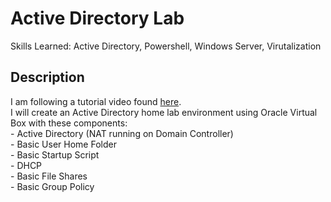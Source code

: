 # Active Directory Lab
Skills Learned: Active Directory, Powershell, Windows Server, Virutalization
<h2>Description</h2>
I am following a tutorial video found <a href="https://www.youtube.com/watch?v=MHsI8hJmggI&t=0s">here</a>. <br/>
I will create an Active Directory home lab environment using Oracle Virtual Box with these components:<br/>
 - Active Directory (NAT running on Domain Controller)<br/>
 - Basic User Home Folder<br/>
 - Basic Startup Script<br/>
 - DHCP<br/>
 - Basic File Shares<br/>
 - Basic Group Policy<br/>
